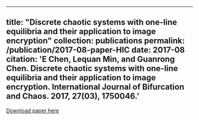 
---
title: "Discrete chaotic systems with one-line equilibria and their application to image encryption"
collection: publications
permalink: /publication/2017-08-paper-HIC
date: 2017-08
citation: 'E Chen, Lequan Min, and Guanrong Chen. Discrete chaotic systems with one-line equilibria and their application to image encryption. International Journal of Bifurcation and Chaos. 2017, 27(03), 1750046.'
---

[Download paper here](http://ceustb.github.io/files/17-CMC-IJBC.pdf)



